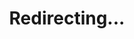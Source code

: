 ---
title: Redirecting...
layout: redirect
sitemap: false
permalink: /participants/Canada_Anglophone
redirect_to: /participants/CEN/
---